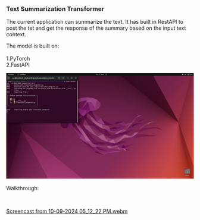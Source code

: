 <html>
<head></head>

<h3>Text Summarization Transformer</h3>
<body>
<p> The current application can summarize the text.
It has built in RestAPI to post the tet and get the 
response of the summary based on the   input text context.

The model is built on:<br>
<br>1.PyTorch
<br>2.FastAPI

</p>

<img src="./assets/Screenshot from 2024-10-09 16-54-38.png"></img>

<p>Walkthrough:</p><br>

[Screencast from 10-09-2024 05_12_22 PM.webm](https://github.com/user-attachments/assets/59501f4c-8f0e-4081-bfc9-3b6e2f8a2242)


</body>

</html>
